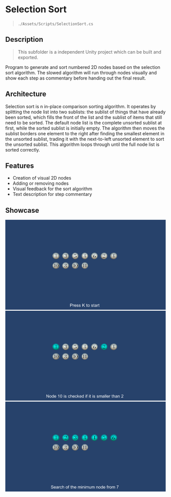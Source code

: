 # Selection Sort

> `./Assets/Scripts/SelectionSort.cs`

## Description

> This subfolder is a independent Unity project which can be built and exported.

Program to generate and sort numbered 2D nodes based on the selection sort algorithm. The slowed algorithm will run through nodes visually and show each step as commentary before handing out the final result.

## Architecture

Selection sort is n in-place comparison sorting algorithm. It operates by splitting the node list into two sublists: the sublist of things that have already been sorted, which fills the front of the list and the sublist of items that still need to be sorted. The default node list is the complete unsorted sublist at first, while the sorted sublist is initially empty. The algorithm then moves the sublist borders one element to the right after finding the smallest element in the unsorted sublist, trading it with the next-to-left unsorted element to sort the unsorted sublist. This algorithm loops through until the full node list is sorted correctly.

## Features

- Creation of visual 2D nodes
- Adding or removing nodes
- Visual feedback for the sort algorithm
- Text description for step commentary

## Showcase

![Practical 4 Screenshot 1](../img/practical_4_01.png)
![Practical 4 Screenshot 2](../img/practical_4_02.png)
![Practical 4 Screenshot 3](../img/practical_4_03.png)
